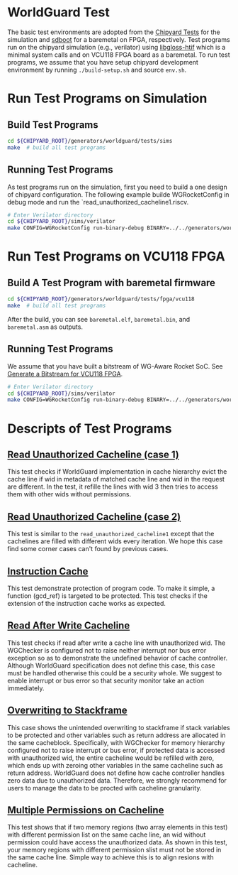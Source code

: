 # WorldGuard Test
The basic test environments are adopted from the [Chipyard Tests](../../../tests) for the simulation and [sdboot](../../../fpga/src/main/resources/vcu118/sdboot) for a baremetal on FPGA, respectively. 
Test programs run on the chipyard simulation (e.g., verilator) using [libgloss-htif](https://github.com/ucb-bar/libgloss-htif/tree/39234a16247ab1fa234821b251f1f1870c3de343) which is a minimal system calls and on VCU118 FPGA board as a baremetal.
To run test programs, we assume that you have setup chipyard development environment by running `./build-setup.sh` and source `env.sh`.

# Run Test Programs on Simulation
## Build Test Programs
```sh
cd ${CHIPYARD_ROOT}/generators/worldguard/tests/sims
make  # build all test programs
```

## Running Test Programs

As test programs run on the simulation, first you need to build a one design of chipyard configuration. The following example builde WGRocketConfig in debug mode and run the `read_unauthorized_cacheline1.riscv.
```sh
# Enter Verilator directory
cd ${CHIPYARD_ROOT}/sims/verilator
make CONFIG=WGRocketConfig run-binary-debug BINARY=../../generators/worldguard/tests/sims/src/read_unauthorized_cacheline1.riscv
```

# Run Test Programs on VCU118 FPGA
## Build A Test Program with baremetal firmware
```sh
cd ${CHIPYARD_ROOT}/generators/worldguard/tests/fpga/vcu118
make  # build all test programs
```
After the build, you can see `baremetal.elf`, `baremetal.bin`, and `baremetal.asm` as outputs.

## Running Test Programs
We assume that you have built a bitstream of WG-Aware Rocket SoC. See [Generate a Bitstream for VCU118 FPGA](https://github.com/Samsung/Vyond/blob/main/chipyard-1.11.0/generators/worldguard/README.md#generate-a-bitstream-for-vcu118-fpga).
```sh
# Enter Verilator directory
cd ${CHIPYARD_ROOT}/sims/verilator
make CONFIG=WGRocketConfig run-binary-debug BINARY=../../generators/worldguard/tests/sims/src/read_unauthorized_cacheline1.riscv
```


# Descripts of Test Programs
## [Read Unauthorized Cacheline (case 1)](https://github.com/Samsung/Vyond/blob/main/chipyard-1.11.0/generators/worldguard/tests/sims/src/read_unauthorized_cacheline1.c)
This test checks if WorldGuard implementation in cache hierarchy evict the cache line 
if wid in metadata of matched cache line and wid in the request are different.
In the test, it refille the lines with wid 3 then tries to access them with other wids without permissions.


## [Read Unauthorized Cacheline (case 2)](https://github.com/Samsung/Vyond/blob/main/chipyard-1.11.0/generators/worldguard/tests/sims/src/read_unauthorized_cacheline2.c)
This test is similar to the `read_unauthorized_cacheline1` except that the cachelines are filled with different wids every iteration.
We hope this case find some corner cases can't found by previous cases.

## [Instruction Cache](https://github.com/Samsung/Vyond/blob/main/chipyard-1.11.0/generators/worldguard/tests/sims/src/icache.c)
This test demonstrate protection of program code.
To make it simple, a function (gcd_ref) is targeted to be protected.
This test checks if the extension of the instruction cache works as expected.

## [Read After Write Cacheline](https://github.com/Samsung/Vyond/blob/main/chipyard-1.11.0/generators/worldguard/tests/sims/src/raw_cacheline.c)
This test checks if read after write a cache line with unauthorized wid. 
The WGChecker is configured not to raise neither interrupt nor bus error exception so as to
demonstrate the undefined behavior of cache controller.
Although WorldGuard specification does not define this case, this case must be handled otherwise this could be a security whole.
We suggest to enable interrupt or bus error so that security monitor take an action immediately.

## [Overwriting to Stackframe](https://github.com/Samsung/Vyond/blob/main/chipyard-1.11.0/generators/worldguard/tests/sims/src/overwrite_stackframe.c)
This case shows the unintended overwriting to stackframe 
if stack variables to be protected and other variables such as return address are allocated in the same cacheblock.
Specifically, with WGChecker for memory hierarchy configured not to raise interrupt or bus error, 
if protected data is accessed with unauthorized wid, the entire cacheline would be refilled with zero,
which ends up with zeroing other variables in the same cacheline such as return address.
WorldGuard does not define how cache controller handles zero data due to unauthorized data.
Therefore, we strongly recommend for users to manage the data to be procted with cacheline granularity.


## [Multiple Permissions on Cacheline](https://github.com/Samsung/Vyond/blob/main/chipyard-1.11.0/generators/worldguard/tests/sims/src/multiple_permissions_on_cacheline.c)
This test shows that if two memory regions (two array elements in this test) with different permission list on the same cache line,
an wid without permission could have access the unauthorized data. 
As shown in this test, your memory regions with different permission slist must not be stored in the same cache line.
Simple way to achieve this is to align resions with cacheline.
